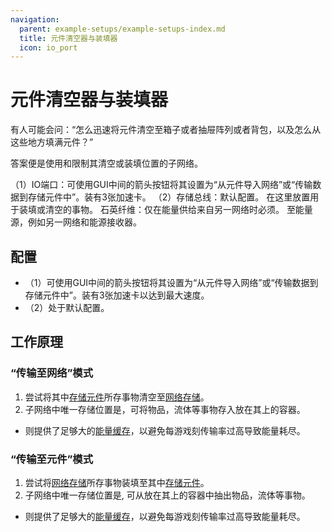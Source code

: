 ```yaml
---
navigation:
  parent: example-setups/example-setups-index.md
  title: 元件清空器与装填器
  icon: io_port
---
```


# 元件清空器与装填器

有人可能会问：“怎么迅速将元件清空至箱子或者抽屉阵列或者背包，以及怎么从这些地方填满元件？”

答案便是使用<ItemLink id="io_port" />和限制其清空或装填位置的子网络。

<GameScene zoom="6" interactive={true}>
  <ImportStructure src="../assets/assemblies/cell_dumper_filler.snbt" />

<BoxAnnotation color="#dddddd" min="1 1 0" max="2 2 1">
        （1）IO端口：可使用GUI中间的箭头按钮将其设置为“从元件导入网络”或“传输数据到存储元件中”。装有3张加速卡。
        <ItemImage id="speed_card" scale="2" />
  </BoxAnnotation>

<BoxAnnotation color="#dddddd" min="0 0.7 0" max="1 1 1">
        （2）存储总线：默认配置。
  </BoxAnnotation>

<BoxAnnotation color="#33dd33" min="0 1 0" max="1 2 1">
        在这里放置用于装填或清空的事物。
  </BoxAnnotation>

<BoxAnnotation color="#dddddd" min="2 0.35 0.35" max="2.3 0.65 0.65">
        石英纤维：仅在能量供给来自另一网络时必须。
  </BoxAnnotation>

<DiamondAnnotation pos="3 0.5 0.5" color="#00ff00">
        至能量源，例如另一网络和能源接收器。
    </DiamondAnnotation>

  <IsometricCamera yaw="195" pitch="30" />
</GameScene>

## 配置

* <ItemLink id="io_port" />（1）可使用GUI中间的箭头按钮将其设置为“从元件导入网络”或“传输数据到存储元件中”。装有3张加速卡以达到最大速度。
* <ItemLink id="storage_bus" />（2）处于默认配置。

## 工作原理

### “传输至网络”模式

1. <ItemLink id="io_port" />尝试将其中[存储元件](../items-blocks-machines/storage_cells.md)所存事物清空至[网络存储](../ae2-mechanics/import-export-storage.md)。
2. 子网络中唯一存储位置是<ItemLink id="storage_bus" />，可将物品，流体等事物存入放在其上的容器。
* <ItemLink id="energy_cell" />则提供了足够大的[能量缓存](../ae2-mechanics/energy.md)，以避免每游戏刻传输率过高导致能量耗尽。

### “传输至元件”模式

1. <ItemLink id="io_port" />尝试将[网络存储](../ae2-mechanics/import-export-storage.md)所存事物装填至其中[存储元件](../items-blocks-machines/storage_cells.md)。
2. 子网络中唯一存储位置是<ItemLink id="storage_bus" />, 可从放在其上的容器中抽出物品，流体等事物。
* <ItemLink id="energy_cell" />则提供了足够大的[能量缓存](../ae2-mechanics/energy.md)，以避免每游戏刻传输率过高导致能量耗尽。